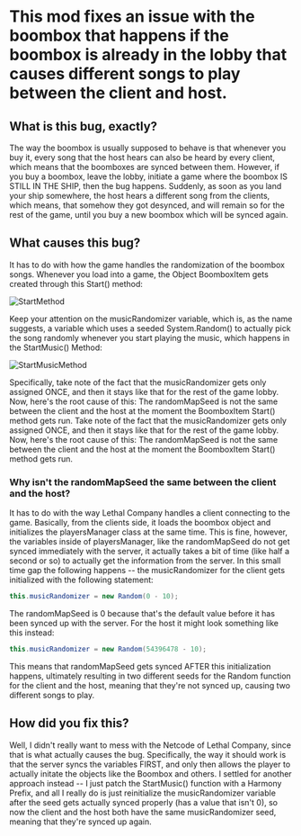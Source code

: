 # This mod fixes an issue with the boombox that happens if the boombox is already in the lobby that causes different songs to play between the client and host.

## What is this bug, exactly?

The way the boombox is usually supposed to behave is that whenever you buy it, every song that the host hears can also be heard by every client, which means that the boomboxes are synced between them. However, if you buy a boombox, leave the lobby, initiate a game where the boombox IS STILL IN THE SHIP, then the bug happens. Suddenly, as soon as you land your ship somewhere, the host hears a different song from the clients, which means, that somehow they got desynced, and will remain so for the rest of the game, until you buy a new boombox which will be synced again.

## What causes this bug?
It has to do with how the game handles the randomization of the boombox songs. Whenever you load into a game, the Object BoomboxItem gets created through this Start() method:

![StartMethod](https://github.com/milleroski/BoomboxSyncFix/assets/58141168/a3cf63bd-6e0c-4d5b-b052-46b1c22da762)

Keep your attention on the musicRandomizer variable, which is, as the name suggests, a variable which uses a seeded System.Random() to actually pick the song randomly whenever you start playing the music, which happens in the StartMusic() Method:

![StartMusicMethod](https://github.com/milleroski/BoomboxSyncFix/assets/58141168/4e6b8893-48f5-4eba-b233-a2e7d3bb539c)

Specifically, take note of the fact that the musicRandomizer gets only assigned ONCE, and then it stays like that for the rest of the game lobby. Now, here's the root cause of this: The randomMapSeed is not the same between the client and the host at the moment the BoomboxItem Start() method gets run.
Take note of the fact that the musicRandomizer gets only assigned ONCE, and then it stays like that for the rest of the game lobby. Now, here's the root cause of this: The randomMapSeed is not the same between the client and the host at the moment the BoomboxItem Start() method gets run.

### Why isn't the randomMapSeed the same between the client and the host?
It has to do with the way Lethal Company handles a client connecting to the game. Basically, from the clients side, it loads the boombox object and initializes the playersManager class at the same time. This is fine, however, the variables inside of playersManager, like the randomMapSeed do not get synced immediately with the server, it actually takes a bit of time (like half a second or so) to actually get the information from the server. In this small time gap the following happens -- the musicRandomizer for the client gets initialized with the following statement:
```c#
this.musicRandomizer = new Random(0 - 10);
```
The randomMapSeed is 0 because that's the default value before it has been synced up with the server. For the host it might look something like this instead:
```c#
this.musicRandomizer = new Random(54396478 - 10);
```
This means that randomMapSeed gets synced AFTER this initialization happens, ultimately resulting in two different seeds for the Random function for the client and the host, meaning that they're not synced up, causing two different songs to play.

## How did you fix this?
Well, I didn't really want to mess with the Netcode of Lethal Company, since that is what actually causes the bug. Specifically, the way it should work is that the server syncs the variables FIRST, and only then allows the player to actually initate the objects like the Boombox and others. I settled for another approach instead -- I just patch the StartMusic() function with a Harmony Prefix, and all I really do is just reinitialize the musicRandomizer variable after the seed gets actually synced properly (has a value that isn't 0), so now the client and the host both have the same musicRandomizer seed, meaning that they're synced up again.
